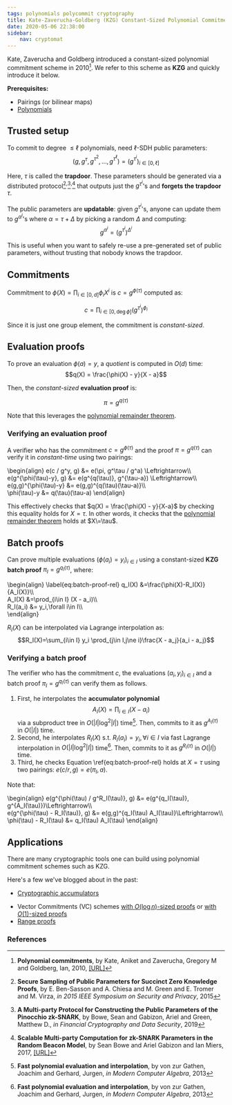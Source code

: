 ```yaml
---
tags: polynomials polycommit cryptography
title: Kate-Zaverucha-Goldberg (KZG) Constant-Sized Polynomial Commitments
date: 2020-05-06 22:38:00
sidebar:
    nav: cryptomat
---
```


Kate, Zaverucha and Goldberg introduced a constant-sized polynomial commitment scheme in 2010[^KZG10b].
We refer to this scheme as **KZG** and quickly introduce it below.

**Prerequisites:**

 - Pairings (or bilinear maps)
 - [Polynomials](/2020/03/16/polynomials-for-crypto.html)

## Trusted setup

To commit to degree $\le \ell$ polynomials, need $\ell$-SDH public parameters:
$$(g,g^\tau,g^{\tau^2},\dots,g^{\tau^\ell}) = (g^{\tau^i})_{i\in[0,\ell]}$$

Here, $\tau$ is called the **trapdoor**.
These parameters should be generated via a distributed protocol[^BCGplus15]$^,$[^BGG18]$^,$[^BGM17] that outputs just the $g^{\tau^i}$'s and **forgets the trapdoor** $\tau$.

The public parameters are **updatable**: given $g^{\tau^i}$'s, anyone can update them to $g^{\alpha^i}$'s where $\alpha = \tau + \Delta$ by picking a random $\Delta$ and computing:
$$g^{\alpha^i} = \left(g^{\tau^i}\right)^{\Delta^i}$$

This is useful when you want to safely re-use a pre-generated set of public parameters, without trusting that nobody knows the trapdoor.

## Commitments

Commitment to $\phi(X)=\prod_{i\in[0,d]} \phi_i X^i$ is $c=g^{\phi(\tau)}$ computed as:

$$c=\prod_{i\in[0,\deg{\phi}]} \left(g^{\tau^i}\right)^{\phi_i}$$

Since it is just one group element, the commitment is _constant-sized_.

## Evaluation proofs

To prove an evaluation $\phi(a) = y$, a _quotient_ is computed in $O(d)$ time: 
$$q(X) = \frac{\phi(X) - y}{X - a}$$

Then, the _constant-sized_ **evaluation proof** is:

$$\pi = g^{q(\tau)}$$

Note that this leverages the [polynomial remainder theorem](/2020/03/16/polynomials-for-crypto.html#the-polynomial-remainder-theorem).

### Verifying an evaluation proof

A verifier who has the commitment $c=g^{\phi(\tau)}$ and the proof $\pi=g^{q(\tau)}$ can verify it in _constant-time_ using two pairings:

\begin{align}
e(c / g^y, g) &= e(\pi, g^\tau / g^a) \Leftrightarrow\\\\\
e(g^{\phi(\tau)-y}, g) &= e(g^{q(\tau)}, g^{\tau-a}) \Leftrightarrow\\\\\
e(g,g)^{\phi(\tau)-y} &= e(g,g)^{q(\tau)(\tau-a)}\\\\\
\phi(\tau)-y &= q(\tau)(\tau-a)
\end{align}

This effectively checks that $q(X) = \frac{\phi(X) - y}{X-a}$ by checking this equality holds for $X=\tau$.
In other words, it checks that the [polynomial remainder theorem](/2020/03/16/polynomials-for-crypto.html#the-polynomial-remainder-theorem) holds at $X\=\tau$.

## Batch proofs

Can prove multiple evaluations $(\phi(a_i) = y_i)_{i\in I}$ using a constant-sized **KZG batch proof** $\pi_I = g^{q_I(\tau)}$, where:

\begin{align}
\label{eq:batch-proof-rel}
q_I(X) &=\frac{\phi(X)-R_I(X)}{A_I(X)}\\\\\
A_I(X) &=\prod_{i\in I} (X - a_i)\\\\\
R_I(a_i) &= y_i,\forall i\in I\\\\\
\end{align}

$R_I(X)$ can be interpolated via Lagrange interpolation as:
$$R_I(X)=\sum_{i\in I} y_i \prod_{j\in I,j\ne i}\frac{X - a_j}{a_i - a_j}$$
<!-- TODO: Lagrange interpolation background in cryptomat -->

### Verifying a batch proof

The verifier who has the commitment $c$, the evaluations $(a_i, y_i)_{i\in I}$ and a batch proof $\pi_I=g^{q_I(\tau)}$ can verify them as follows.
 
 1. First, he interpolates the **accumulator polynomial** $$A_I(X)=\prod_{i\in I} (X-a_i)$$ via a subproduct tree in $O(\vert I\vert\log^2{\vert I\vert})$ time[^vG13ModernCh10].
    Then, commits to it as $g^{A_I(\tau)}$ in $O(\vert I \vert)$ time.
 2. Second, he interpolates $R_I(X)$ s.t. $R_I(a_i)=y_i,\forall i \in I$ via fast Lagrange interpolation in $O(\vert I\vert\log^2{\vert I\vert})$ time[^vG13ModernCh10].
    Then, commits to it as $g^{R_I(\tau)}$ in $O(\vert I \vert)$ time.
 3. Third, he checks Equation \ref{eq:batch-proof-rel} holds at $X=\tau$ using two pairings: $e(c / r, g) = e(\pi_I, a)$.

Note that:

\begin{align}
e(g^{\phi(\tau) / g^R_I(\tau)}, g) &= e(g^{q\_I(\tau)}, g^{A\_I(\tau)})\Leftrightarrow\\\\\
e(g^{\phi(\tau) - R_I(\tau)}, g) &= e(g,g)^{q_I(\tau) A_I(\tau)}\Leftrightarrow\\\\\
\phi(\tau) - R_I(\tau) &= q_I(\tau) A_I(\tau)
\end{align}

<!-- TODO: ## Commitment and proof homomorphism -->
<!-- TODO: ## Aggregation of proofs -->
<!-- TODO: ## Information-theoretic hiding -->

## Applications

There are many cryptographic tools one can build using polynomial commitment schemes such as KZG.

Here's a few we've blogged about in the past:

 * [Cryptographic accumulators](/2020/04/02/bilinear-accumulators-for-cryptocurrency.html)
 - Vector Commitments (VC) schemes [with $O(\log{n})$-sized proofs](/2020/03/12/towards-scalable-vss-and-dkg.html) or [with $O(1)$-sized proofs](/2020/05/06/aggregatable-subvector-commitments-for-stateless-cryptocurrencies.html)
 - [Range proofs](/2020/03/03/range-proofs-from-polynomial-commitments-reexplained.html)

### References

[^KZG10b]: **Polynomial commitments**, by Kate, Aniket and Zaverucha, Gregory M and Goldberg, Ian, 2010, [[URL]](https://pdfs.semanticscholar.org/31eb/add7a0109a584cfbf94b3afaa3c117c78c91.pdf)
[^BCGplus15]: **Secure Sampling of Public Parameters for Succinct Zero Knowledge Proofs**, by E. Ben-Sasson and A. Chiesa and M. Green and E. Tromer and M. Virza, *in 2015 IEEE Symposium on Security and Privacy*, 2015
[^BGG18]: **A Multi-party Protocol for Constructing the Public Parameters of the Pinocchio zk-SNARK**, by Bowe, Sean and Gabizon, Ariel and Green, Matthew D., *in Financial Cryptography and Data Security*, 2019
[^BGM17]: **Scalable Multi-party Computation for zk-SNARK Parameters in the Random Beacon Model**, by Sean Bowe and Ariel Gabizon and Ian Miers, 2017, [[URL]](https://eprint.iacr.org/2017/1050)
[^vG13ModernCh10]: **Fast polynomial evaluation and interpolation**, by von zur Gathen, Joachim and Gerhard, Jurgen, *in Modern Computer Algebra*, 2013
